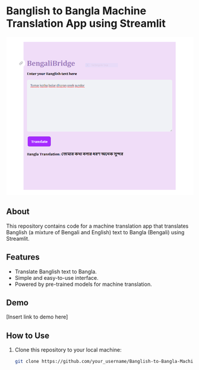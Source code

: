 # Banglish to Bangla Machine Translation App using Streamlit

![Banglish to Bangla Machine Translation](Banglish_to_Bangla.PNG)

## About

This repository contains code for a machine translation app that translates Banglish (a mixture of Bengali and English) text to Bangla (Bengali) using Streamlit.

## Features

- Translate Banglish text to Bangla.
- Simple and easy-to-use interface.
- Powered by pre-trained models for machine translation.

## Demo

[Insert link to demo here]

## How to Use

1. Clone this repository to your local machine:

   ```bash
   git clone https://github.com/your_username/Banglish-to-Bangla-Machine-Translation-App-using-Streamlit.git



